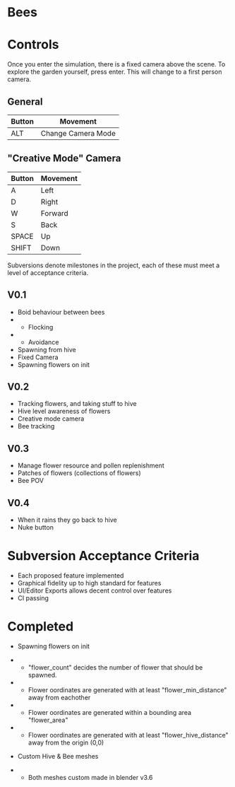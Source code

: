 # Bees

# Controls

Once you enter the simulation, there is a fixed camera above the scene.
To explore the garden yourself, press enter. This will change to a first person camera.

## General
|Button|Movement|
|------|--------|
|ALT|Change Camera Mode|

## "Creative Mode" Camera
|Button|Movement|
|----|----|
|A|Left|
|D|Right|
|W|Forward|
|S|Back|
|SPACE|Up|
|SHIFT|Down|

Subversions denote milestones in the project, each of these must meet a level of acceptance criteria.

## V0.1
- Boid behaviour between bees
- - Flocking
- - Avoidance
- Spawning from hive
- Fixed Camera
- Spawning flowers on init

## V0.2
- Tracking flowers, and taking stuff to hive
- Hive level awareness of flowers
- Creative mode camera
- Bee tracking

## V0.3
- Manage flower resource and pollen replenishment
- Patches of flowers (collections of flowers)
- Bee POV

## V0.4
- When it rains they go back to hive
- Nuke button

# Subversion Acceptance Criteria
- Each proposed feature implemented
- Graphical fidelity up to high standard for features
- UI/Editor Exports allows decent control over features
- CI passing

# Completed
- Spawning flowers on init
- - "flower_count" decides the number of flower that should be spawned.
- - Flower oordinates are generated with at least "flower_min_distance" away from eachother
- - Flower oordinates are generated within a bounding area "flower_area"
- - Flower oordinates are generated with at least "flower_hive_distance" away from the origin (0,0)

- Custom Hive & Bee meshes
- - Both meshes custom made in blender v3.6
